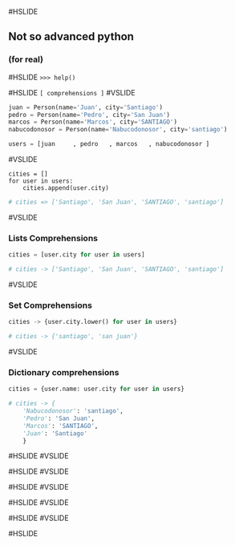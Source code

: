 #HSLIDE
## Not so advanced python
### (for real)

#HSLIDE
`>>> help()`

#HSLIDE
`[ comprehensions ]`
#VSLIDE
```python
juan = Person(name='Juan', city='Santiago')
pedro = Person(name='Pedro', city='San Juan')
marcos = Person(name='Marcos', city='SANTIAGO')
nabucodonosor = Person(name='Nabucodonosor', city='santiago')

users = [juan     , pedro   , marcos   , nabucodonosor ]
```
#VSLIDE
```
cities = []
for user in users:
    cities.append(user.city)
```
```python
# cities => ['Santiago', 'San Juan', 'SANTIAGO', 'santiago']
```
#VSLIDE
### Lists Comprehensions
```python
cities = [user.city for user in users]
```
```python
# cities -> ['Santiago', 'San Juan', 'SANTIAGO', 'santiago']
```
#VSLIDE
### Set Comprehensions
```python
cities -> {user.city.lower() for user in users}
```
```python
# cities -> {'santiago', 'san juan'}
```
#VSLIDE
### Dictionary comprehensions
```python
cities = {user.name: user.city for user in users}
```
```python
# cities -> {
    'Nabucodonosor': 'santiago',
    'Pedro': 'San Juan',
    'Marcos': 'SANTIAGO',
    'Juan': 'Santiago'
    }
```
#HSLIDE
#VSLIDE

#HSLIDE
#VSLIDE

#HSLIDE
#VSLIDE

#HSLIDE
#VSLIDE

#HSLIDE
#VSLIDE

#HSLIDE


